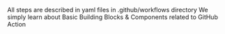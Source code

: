 All steps are described in yaml files in .github/workflows directory
We simply learn about Basic Building Blocks & Components related to GitHub Action